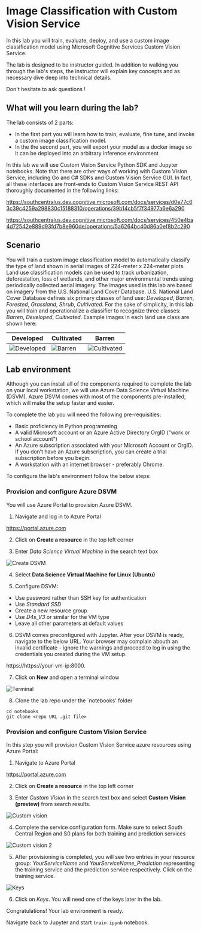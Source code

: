 # Image Classification with Custom Vision Service
In this lab you will train, evaluate, deploy, and use a custom image classification model using Microsoft Cognitive Services Custom Vision Service. 

The lab is designed to be instructor guided.  In addition to walking you through the lab's steps, the instructor will explain key concepts and as necessary dive deep into technical details. 

Don't hesitate to ask questions !

## What will you learn during the lab?
The lab consists of 2 parts:
- In the first part you will learn how to train, evaluate, fine tune, and invoke a custom image classification model.
- In the the second part, you will export your model as a docker image so it can be deployed into an arbitrary inference environment

In this lab we will use Custom Vision Service Python SDK and Jupyter notebooks. Note that there are other ways of working with Custom Vision Service, including Go and C# SDKs and Custom Vision Service GUI. In fact, all these interfaces are front-ends to Custom Vision Service REST API thoroughly documented in the following links:

https://southcentralus.dev.cognitive.microsoft.com/docs/services/d0e77c63c39c4259a298830c15188310/operations/39b14cb5f7f34977a6e6a290

https://southcentralus.dev.cognitive.microsoft.com/docs/services/450e4ba4d72542e889d93fd7b8e960de/operations/5a6264bc40d86a0ef8b2c290




## Scenario

You will train a custom image classification model to automatically classify the type of land shown in aerial images of 224-meter x 224-meter plots. Land use classification models can be used to track urbanization, deforestation, loss of wetlands, and other major environmental trends using periodically collected aerial imagery. The images used in this lab are based on imagery from the U.S. National Land Cover Database. U.S. National Land Cover Database defines six primary classes of land use: *Developed*, *Barren*, *Forested*, *Grassland*, *Shrub*, *Cultivated*. For the sake of simplicity, in this lab you will train and operationalize a classifier to recognize three classes: *Barren*, *Developed*, *Cultivated*.  Example images in each land use class are shown here:

Developed | Cultivated | Barren
--------- | ------ | ----------
![Developed](Dataset/train/Developed/ortho_1-1_hn_s_ca025_2016_1_104257.png) | ![Barren](Dataset/train/Cultivated/ortho_1-1_hn_s_ca025_2016_1_9900.png) | ![Cultivated](Dataset/train/Barren/ortho_1-1_hn_s_ca025_2016_1_7359.png)


## Lab environment

Although you can install all of the components required to complete the lab on your local workstation, we will use Azure Data Science Virtual Machine (DSVM). Azure DSVM comes with most of the components pre-installed, which will make the setup faster and easier.

To complete the lab you will need the following pre-requisities:

- Basic proficiency in Python programming
- A valid Microsoft account or an Azure Active Directory OrgID ("work or school account")
- An Azure subscription associated with your Microsoft Account or OrgID. If you don’t have an Azure subscription, you can create a trial subscription before you begin.
- A workstation with an internet browser - preferably Chrome.

To configure the lab's environment follow the below steps:

### Provision and configure Azure DSVM

You will use Azure Portal to provision Azure DSVM. 

1. Navigate and log in to Azure Portal

https://portal.azure.com

2. Click on **Create a resource** in the top left corner

3. Enter *Data Science Virtual Machine* in the search text box

![Create DSVM](images/img16.PNG)

4. Select **Data Science Virtual Machine for Linux (Ubuntu)**

5. Configure DSVM:
  - Use password rather than SSH key for authentication
  - Use *Standard SSD*
  - Create a new resource group
  - Use *D4s_V3* or similar for the VM type
  - Leave all other parameters at default values
  
6. DSVM comes preconfigured with Jupyter. After your DSVM is ready, navigate to the below URL. Your browser may complain abouth an invalid certificate - ignore the warnings and proceed to log in using the credentials you created during the VM setup. 

https://https://your-vm-ip:8000.

7. Click on **New** and open a terminal window

![Terminal](images/img30.PNG)

8. Clone the lab repo under the `notebooks' folder

```
cd notebooks
git clone <repo URL .git file>
```

### Provision and configure Custom Vision Service

In this step you will provision Custom Vision Service azure resources using Azure Portal:

1. Navigate to Azure Portal

https://portal.azure.com

2. Click on **Create a resource** in the top left corner

3. Enter *Custom Vision* in the search text box and select **Custom Vision (preview)** from search results.

![Custom vision](images/img22.PNG)

4. Complete the service configuration form. Make sure to select South Central Region and S0 plans for both training and prediction services

![Custom vision 2](images/img23.PNG)

5. After provisioning is completed, you will see two entries in your resource group: *YourServiceName* and *YourServiceName_Prediction* representing the training service and the prediction service respectively. Click on the training service.
  
  ![Keys](images/img24.PNG)
  
  
6. Click on *Keys*. You will need one of the keys later in the lab. 

Congratulations! Your lab environment is ready.

Navigate back to Jupyter and start `train.ipynb` notebook.




